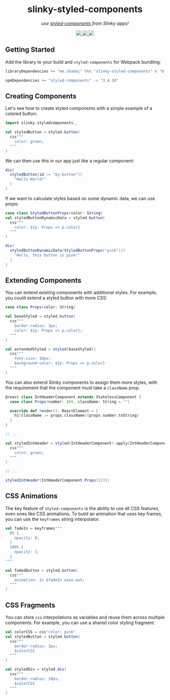 <h1 align="center">slinky-styled-components</h1>
<p align="center"><i>use <a href="https://www.styled-components.com">styled-components</a> from Slinky apps!</i></p>

<p align="center">
  <a href="https://travis-ci.com/shadaj/slinky-styled-components">
    <img src="https://travis-ci.com/shadaj/slinky-styled-components.svg?branch=master"/>
  </a>
  <a href="https://www.scala-js.org">
    <img src="https://www.scala-js.org/assets/badges/scalajs-0.6.17.svg"/>
  </a>
  <img src="https://img.shields.io/maven-central/v/me.shadaj/slinky-styled-components_sjs0.6_2.12.svg"/>
</p>

## Getting Started
Add the library to your build and `styled-components` for Webpack bundling:
```scala
libraryDependencies += "me.shadaj" %%% "slinky-styled-components" % "0.1.0"

npmDependencies += "styled-components" -> "3.4.10"
```

## Creating Components
Let's see how to create styled components with a simple example of a colored button:

```scala
import slinky.styledcomponents._

val styledButton = styled.button(
  css"""
    color: green;
  """
)
```

We can then use this in our app just like a regular component:
```scala
div(
  styledButton(id := "my-button")(
    "Hello World!"
  )
)
```

If we want to calculate styles based on some dynamic data, we can use props:
```scala
case class StyledButtonProps(color: String)
val styledButtonDynamicData = styled.button(
  css"""
    color: ${p: Props => p.color}
  """
)

div(
  styledButtonDynamicData(StyledButtonProps("pink"))(
    "Hello, this button is pink!"
  )
)
```

## Extending Components
You can extend existing components with additional styles. For example, you could extend a styled button with more CSS:

```scala
case class Props(color: String)

val baseStyled = styled.button(
  css"""
    border-radius: 3px;
    color: ${p: Props => p.color};
  """
)

val extendedStyled = styled(baseStyled)(
  css"""
    font-size: 10px;
    background-color: ${p: Props => p.color}
  """
)
```

You can also extend Slinky components to assign them more styles, with the requirement that the component must take a `className` prop.

```scala
@react class IntHeaderComponent extends StatelessComponent {
  case class Props(number: Int, className: String = "")

  override def render(): ReactElement = {
    h1(className := props.className)(props.number.toString)
  }
}

// ...

val styledIntHeader = styled(IntHeaderComponent).apply[IntHeaderComponent.Props](
  css"""
    color: green;
  """
)

// ...

styledIntHeader(IntHeaderComponent.Props(123))
```

## CSS Animations
The key feature of `styled-components` is the ability to use all CSS features, even ones like CSS animations. To build an animation that uses key frames, you can use the `keyframes` string interpolator.

```scala
val fadeIn = keyframes"""
  0% {
    opacity: 0;
  }
  100% {
    opacity: 1;
  }
"""

val fadedButton = styled.button(
  css"""
    animation: 1s $fadeIn ease-out;
  """
)
```

## CSS Fragments
You can store `css` interpolations as variables and reuse them across multiple components. For example, you can use a shared color styling fragment.

```scala
val colorCSS = css"color: pink"
val styledButton = styled.button(
  css"""
    border-radius: 3px;
    $colorCSS
  """
)

val styledDiv = styled.div(
  css"""
    border-radius: 10px;
    $colorCSS
  """
)
```
